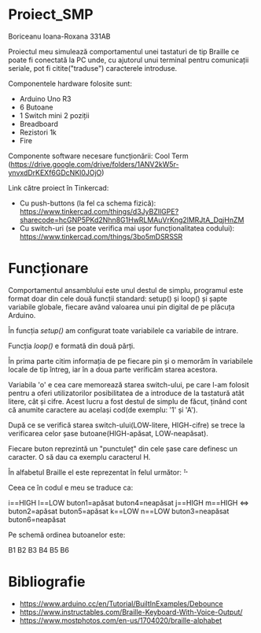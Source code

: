 # Proiect_SMP
Boriceanu Ioana-Roxana 331AB

Proiectul meu simulează comportamentul unei tastaturi de tip Braille ce poate fi conectată la PC unde, cu ajutorul unui terminal pentru comunicații seriale, pot fi citite("traduse") caracterele introduse.

Componentele hardware folosite sunt:
  - Arduino Uno R3
  - 6 Butoane
  - 1 Switch mini 2 poziții
  - Breadboard
  - Rezistori 1k
  - Fire
  
Componente software necesare funcționării: Cool Term (https://drive.google.com/drive/folders/1ANV2kW5r-ynvxdDrKEXf6GDcNKl0JOjO)
  
 Link către proiect în Tinkercad:
  - Cu push-buttons (la fel ca schema fizică): https://www.tinkercad.com/things/d3JyBZIlGPE?sharecode=hcGNP5PKd2Nhn8G1HwRLMAuVrKng2lMRJtA_DqjHnZM
  - Cu switch-uri (se poate verifica mai ușor funcționalitatea codului): https://www.tinkercad.com/things/3bo5mDSRSSR

# Funcționare
Comportamentul ansamblului este unul destul de simplu, programul este format doar din cele două funcții standard: setup() și loop() și șapte variabile globale, fiecare având valoarea unui pin digital de pe plăcuța Arduino.

În funcția *setup()* am configurat toate variabilele ca variabile de intrare.

Funcția *loop()* e formată din două părți.

În prima parte citim informația de pe fiecare pin și o memorăm în variabilele locale de tip întreg, iar în a doua parte verificăm starea acestora.

Variabila 'o' e cea care memorează starea switch-ului, pe care l-am folosit pentru a oferi utilizatorilor posibilitatea de a introduce de la tastatură atât litere, cât și cifre. Acest lucru a fost destul de simplu de făcut, ținând cont că anumite caractere au același cod(de exemplu: '1' și 'A').

După ce se verifică starea switch-ului(LOW-litere, HIGH-cifre) se trece la verificarea celor șase butoane(HIGH-apăsat, LOW-neapăsat).

Fiecare buton reprezintă un "punctuleț" din cele șase care definesc un caracter. O să dau ca exemplu caracterul H. 

În alfabetul Braille el este reprezentat în felul următor:
⠓ 

Ceea ce în codul e meu se traduce ca:

i==HIGH l==LOW            buton1=apăsat   buton4=neapăsat
j==HIGH m==HIGH   <=>     buton2=apăsat   buton5=apăsat
k==LOW  n==LOW            buton3=neapăsat buton6=neapăsat

Pe schemă ordinea butoanelor este:

B1 B2 B3 B4 B5 B6


# Bibliografie
  - https://www.arduino.cc/en/Tutorial/BuiltInExamples/Debounce
  - https://www.instructables.com/Braille-Keyboard-With-Voice-Output/
  - https://www.mostphotos.com/en-us/1704020/braille-alphabet
